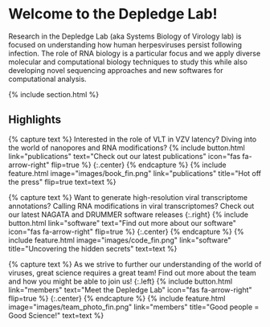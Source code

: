 ---
---

# Welcome to the Depledge Lab!

Research in the Depledge Lab (aka Systems Biology of Virology lab) is focused on understanding how human herpesviruses persist following infection. The role of RNA biology is a particular focus and we apply diverse molecular and computational biology techniques to study this while also developing novel sequencing approaches and new softwares for computational analysis.

{% include section.html %}

## Highlights

{% capture text %}
Interested in the role of VLT in VZV latency? Diving into the world of nanopores and RNA modifications? 
{%
  include button.html
  link="publications"
  text="Check out our latest publications"
  icon="fas fa-arrow-right"
  flip=true
%}
{:.center}
{% endcapture %}
{%
  include feature.html
  image="images/book_fin.png"
  link="publications"
  title="Hot off the press"
  flip=true
  text=text
%}


{% capture text %}
Want to generate high-resolution viral transcriptome annotations? Calling RNA modifications in viral transcriptomes? Check out our latest NAGATA and DRUMMER software releases 
{:.right}
{%
  include button.html
  link="software"
  text="Find out more about our software"
  icon="fas fa-arrow-right"
  flip=true
%}
{:.center}
{% endcapture %}
{%
  include feature.html
  image="images/code_fin.png"
  link="software"
  title="Uncovering the hidden secrets"
  text=text
%}



{% capture text %}
As we strive to further our understanding of the world of viruses, great science requires a great team! Find out more about the team and how you might be able to join us!
{:.left}
{%
  include button.html
  link="members"
  text="Meet the Depledge Lab"
  icon="fas fa-arrow-right"
  flip=true
%}
{:.center}
{% endcapture %}
{%
  include feature.html
  image="images/team_photo_fin.png"
  link="members"
  title="Good people = Good Science!"
  text=text
%}
